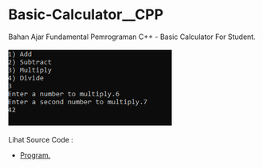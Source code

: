 # Basic-Calculator__CPP
Bahan Ajar Fundamental Pemrograman C++ - Basic Calculator For Student.<br><br>
<img src="https://github.com/RizkyKhapidsyah/Basic-Calculator__CPP/blob/master/Basic-Calculator__CPP/result/001.PNG"><br><br>
Lihat Source Code : <br>
- <a href="https://github.com/RizkyKhapidsyah/Basic-Calculator__CPP/blob/master/Basic-Calculator__CPP/Source.cpp">Program.</a>
